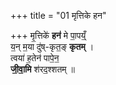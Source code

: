 +++
title = "01 मृत्तिके हन"

+++
मृ॒त्तिके॑ **हन॑** मे पा॒पय्ँ॒  
य॒न् म॒या दु॑ष्-कृत॒ङ् **कृतम्** ।  
त्वया॑ ह॒तेन॑ पापे॒न॒  
**जी॒वा॒मि**  श॑रद॒श्शतम् ॥